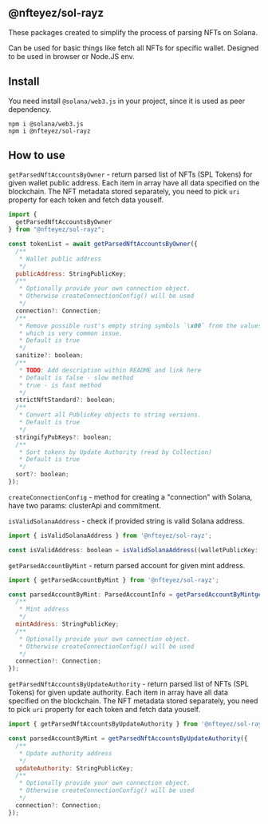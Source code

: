 ## @nfteyez/sol-rayz

These packages created to simplify the process of parsing NFTs on Solana.

Can be used for basic things like fetch all NFTs for specific wallet. Designed to be used in browser or Node.JS env.

## Install

You need install `@solana/web3.js` in your project, since it is used as peer dependency.

```
npm i @solana/web3.js
npm i @nfteyez/sol-rayz

```

## How to use

`getParsedNftAccountsByOwner` - return parsed list of NFTs (SPL Tokens) for given wallet public address. Each item in array have all data specified on the blockchain. The NFT metadata stored separately, you need to pick `uri` property for each token and fetch data youself.

```javascript
import {
  getParsedNftAccountsByOwner
} from "@nfteyez/sol-rayz";

const tokenList = await getParsedNftAccountsByOwner({
  /**
   * Wallet public address
   */
  publicAddress: StringPublicKey;
  /**
   * Optionally provide your own connection object.
   * Otherwise createConnectionConfig() will be used
   */
  connection?: Connection;
  /**
   * Remove possible rust's empty string symbols `\x00` from the values,
   * which is very common issue.
   * Default is true
   */
  sanitize?: boolean;
  /**
   * TODO: Add description within README and link here
   * Default is false - slow method
   * true - is fast method
   */
  strictNftStandard?: boolean;
  /**
   * Convert all PublicKey objects to string versions.
   * Default is true
   */
  stringifyPubKeys?: boolean;
  /**
   * Sort tokens by Update Authority (read by Collection)
   * Default is true
   */
  sort?: boolean;
});
```

`createConnectionConfig` - method for creating a "connection" with Solana, have two params: clusterApi and commitment.

`isValidSolanaAddress` - check if provided string is valid Solana address.

```javascript
import { isValidSolanaAddress } from '@nfteyez/sol-rayz';

const isValidAddress: boolean = isValidSolanaAddress((walletPublicKey: string));
```

`getParsedAccountByMint` - return parsed account for given mint address.

```javascript
import { getParsedAccountByMint } from '@nfteyez/sol-rayz';

const parsedAccountByMint: ParsedAccountInfo = getParsedAccountByMintgetParsedAccountByMint({
  /**
   * Mint address
   */
  mintAddress: StringPublicKey;
  /**
   * Optionally provide your own connection object.
   * Otherwise createConnectionConfig() will be used
   */
  connection?: Connection;
});
```

`getParsedNftAccountsByUpdateAuthority` - return parsed list of NFTs (SPL Tokens) for given update authority. Each item in array have all data specified on the blockchain. The NFT metadata stored separately, you need to pick `uri` property for each token and fetch data youself.

```javascript
import { getParsedNftAccountsByUpdateAuthority } from '@nfteyez/sol-rayz';

const parsedAccountByMint = getParsedNftAccountsByUpdateAuthority({
  /**
   * Update authority address
   */
  updateAuthority: StringPublicKey;
  /**
   * Optionally provide your own connection object.
   * Otherwise createConnectionConfig() will be used
   */
  connection?: Connection;
});
```
